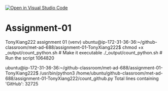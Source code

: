 [![Open in Visual Studio Code](https://classroom.github.com/assets/open-in-vscode-2e0aaae1b6195c2367325f4f02e2d04e9abb55f0b24a779b69b11b9e10269abc.svg)](https://classroom.github.com/online_ide?assignment_repo_id=18148318&assignment_repo_type=AssignmentRepo)
# Assignment-01
TonyXiang222 assignment 01
(venv) ubuntu@ip-172-31-36-36:~/github-classroom/met-ad-688/assignment-01-TonyXiang222$ chmod +x _output/count_python.sh  # Make it executable
./_output/count_python.sh         # Run the script
1064820

ubuntu@ip-172-31-36-36:~/github-classroom/met-ad-688/assignment-01-TonyXiang222$ /usr/bin/python3 /home/ubuntu/github-classroom/met-ad-688/assignment-01-TonyXiang222/count_github.py
Total lines containing 'GitHub': 32725